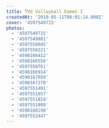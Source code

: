 ```yaml
---
title: TVO Volleyball Damen I
createdAt: '2010-05-11T08:01:14.000Z'
cover: '4597549715'
photos:
  - '4597549715'
  - '4597549881'
  - '4597550045'
  - '4597550221'
  - '4598166412'
  - '4598166556'
  - '4597550761'
  - '4598166914'
  - '4598167058'
  - '4598167270'
  - '4597551491'
  - '4597551657'
  - '4597551819'
  - '4597551999'
  - '4598168190'
  - '4597552447'
---
```


